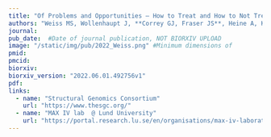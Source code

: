 ```yaml
---
title: "Of Problems and Opportunities – How to Treat and How to Not Treat Crystallographic Fragment-Screening Data."
authors: "Weiss MS, Wollenhaupt J, **Correy GJ, Fraser JS**, Heine A, Klebe G, Krojer T, Thunnissen M, Pearce NM."
journal: 
pub_date:  #Date of journal publication, NOT BIORXIV UPLOAD
image: "/static/img/pub/2022_Weiss.png" #Minimum dimensions of
pmid:
pmcid:
biorxiv:
biorxiv_version: "2022.06.01.492756v1"
pdf:
links:
  - name: "Structural Genomics Consortium"
    url: "https://www.thesgc.org/"
  - name: "MAX IV lab  @ Lund University"
    url: "https://portal.research.lu.se/en/organisations/max-iv-laboratory"
---
```

